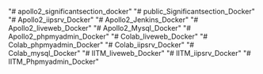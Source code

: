 "# apollo2_significantsection_docker" 
"# public_Significantsection_Docker" 
"# Apollo2_iipsrv_Docker" 
"# Apollo2_Jenkins_Docker" 
"# Apollo2_liveweb_Docker" 
"# Apollo2_Mysql_Docker" 
"# Apollo2_phpmyadmin_Docker" 
"# Colab_liveweb_Docker" 
"# Colab_phpmyadmin_Docker" 
"# Colab_iipsrv_Docker" 
"# Colab_mysql_Docker" 
"# IITM_liveweb_Docker" 
"# IITM_iipsrv_Docker" 
"# IITM_Phpmyadmin_Docker" 
